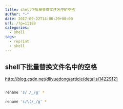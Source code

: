 ```yaml
---
title: shell下批量替换文件名中的空格
author: "-"
date: 2017-09-22T14:00:29+00:00
url: /?p=11188
categories:
  - shell
tags:
  - reprint
  - shell
---
```

## shell下批量替换文件名中的空格

<http://blog.csdn.net/dliyuedong/article/details/14229121>

```bash
  
rename 's/ /_/g' *
  
rename 's/\(/_/g' *
  
```
